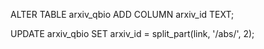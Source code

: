 ALTER TABLE arxiv_qbio
ADD COLUMN arxiv_id TEXT;

UPDATE arxiv_qbio
SET arxiv_id = split_part(link, '/abs/', 2);